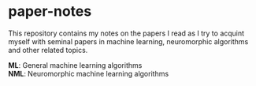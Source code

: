 # paper-notes
This repository contains my notes on the papers I read as I try to acquint myself with seminal papers in machine learning, neuromorphic algorithms and other related topics. 

**ML**: General machine learning algorithms  
**NML**: Neuromorphic machine learning algorithms  
